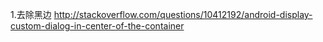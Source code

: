 1.去除黑边 http://stackoverflow.com/questions/10412192/android-display-custom-dialog-in-center-of-the-container
